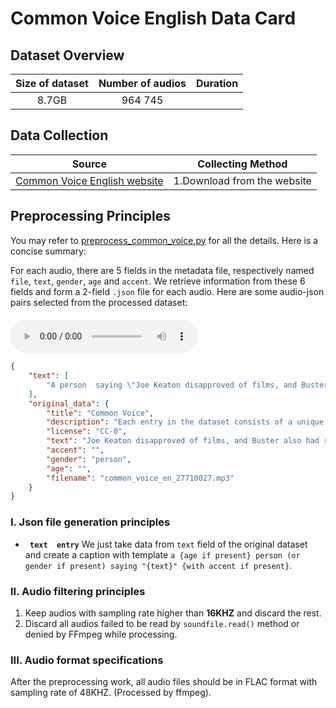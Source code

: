 # Common Voice English Data Card
## Dataset Overview
|Size of dataset|Number of audios|Duration|
|:----:|:-----:|:-----:|
|8.7GB| 964 745 ||
## Data Collection

|Source|<center>Collecting Method<center>|
|:---------:|:--------|
| [Common Voice English website](https://commonvoice.mozilla.org/en/datasets)  |1.Download from the website <br>
## Preprocessing Principles

You may refer to [preprocess_common_voice.py](/data_preprocess/preprocess_common_voice.py) for all the details. Here is a concise summary:

For each audio, there are 5 fields in the metadata file, respectively named `file`, `text`, `gender`, `age` and `accent`. We retrieve information
from these 6 fields and form a 2-field `.json` file for each audio. Here are some audio-json pairs selected from the processed dataset:


#### 
<audio id="audio" controls="controls" preload="yes">
      <source id="flac" src="1.flac">
</audio><br>

```json
{
    "text": [
        "A person  saying \"Joe Keaton disapproved of films, and Buster also had reservations about the medium.\" "
    ],
    "original_data": {
        "title": "Common Voice",
        "description": "Each entry in the dataset consists of a unique MP3 and corresponding text file. Many of the 24,211 recorded hours in the dataset also include demographic metadata like age, sex, and accent that can help train the accuracy of speech recognition engines.",
        "license": "CC-0",
        "text": "Joe Keaton disapproved of films, and Buster also had reservations about the medium.",
        "accent": "",
        "gender": "person",
        "age": "",
        "filename": "common_voice_en_27710027.mp3"
    }
}
```




### I. Json file generation principles 
-  **` text  entry`** We just take data from `text` field of the original dataset and create a caption with template `a {age if present} person (or gender if present) saying "{text}" {with accent if present}`.

### II. Audio filtering principles
1. Keep audios with sampling rate higher than **16KHZ** and discard the rest.
2. Discard all audios failed to be read by `soundfile.read()` method or denied by FFmpeg while processing.
### III. Audio format specifications
After the preprocessing work, all audio files should be in FLAC format with sampling rate of 48KHZ. (Processed by ffmpeg).
